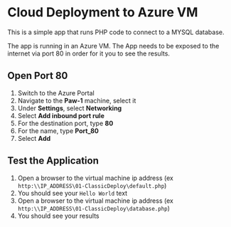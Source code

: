 # Cloud Deployment to Azure VM

This is a simple app that runs PHP code to connect to a MYSQL database.

The app is running in an Azure VM.  The App needs to be exposed to the internet via port 80 in order for it you to see the results.

## Open Port 80

1. Switch to the Azure Portal
2. Navigate to the **Paw-1** machine, select it
3. Under **Settings**, select **Networking**
4. Select **Add inbound port rule**
5. For the destination port, type **80**
6. For the name, type **Port_80**
7. Select **Add**

## Test the Application

1. Open a browser to the virtual machine ip address (ex `http:\\IP_ADDRESS\01-ClassicDeploy\default.php`)
2. You should see your `Hello World` text
3. Open a browser to the virtual machine ip address (ex `http:\\IP_ADDRESS\01-ClassicDeploy\database.php`)
4. You should see your results